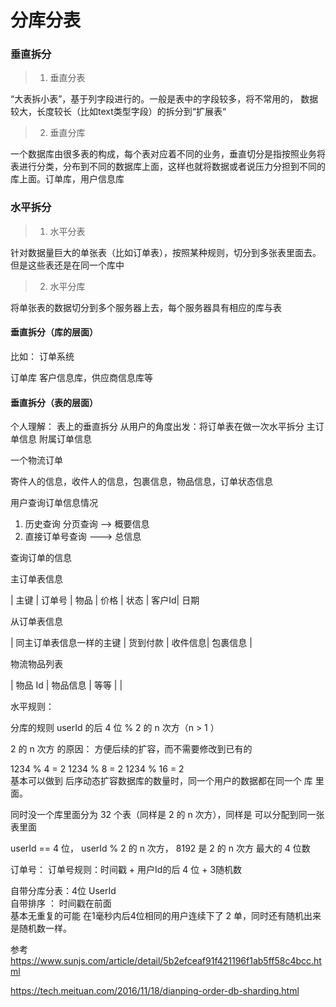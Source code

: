 # 分库分表



### 垂直拆分

>1. 垂直分表

“大表拆小表”，基于列字段进行的。一般是表中的字段较多，将不常用的， 数据较大，长度较长（比如text类型字段）的拆分到“扩展表“


>2. 垂直分库

一个数据库由很多表的构成，每个表对应着不同的业务，垂直切分是指按照业务将表进行分类，分布到不同的数据库上面，这样也就将数据或者说压力分担到不同的库上面。订单库，用户信息库


### 水平拆分

>1. 水平分表

针对数据量巨大的单张表（比如订单表），按照某种规则，切分到多张表里面去。 但是这些表还是在同一个库中

>2. 水平分库

将单张表的数据切分到多个服务器上去，每个服务器具有相应的库与表



#### 垂直拆分（库的层面）
比如： 订单系统

订单库  客户信息库，供应商信息库等



#### 垂直拆分（表的层面）
个人理解：
表上的垂直拆分
从用户的角度出发：将订单表在做一次水平拆分
主订单信息   附属订单信息


一个物流订单

寄件人的信息，收件人的信息，包裹信息，物品信息，订单状态信息

用户查询订单信息情况

1. 历史查询   分页查询 --> 概要信息  
2. 直接订单号查询      ---> 总信息


查询订单的信息


主订单表信息

| 主键 | 订单号   | 物品   |  价格    |   状态   |   客户Id| 日期


从订单表信息

| 同主订单表信息一样的主键 |  货到付款      | 收件信息| 包裹信息 |


物流物品列表  

| 物品 Id  | 物品信息  |  等等 |  |





水平规则：

分库的规则  userId 的后 4 位 % 2 的 n 次方（n > 1 ）

2 的 n 次方 的原因： 方便后续的扩容，而不需要修改到已有的

1234 % 4 = 2    1234 % 8 = 2   1234 % 16 = 2  
基本可以做到 后序动态扩容数据库的数量时，同一个用户的数据都在同一个 库 里面。


同时没一个库里面分为 32 个表（同样是 2 的 n 次方），同样是 可以分配到同一张表里面 

userId == 4 位， userId % 2 的 n 次方， 8192 是 2 的 n 次方 最大的 4 位数


订单号：
订单号规则：时间戳 + 用户Id的后 4 位 + 3随机数

自带分库分表：4位 UserId  
自带排序 ： 时间戳在前面  
基本无重复的可能  在1毫秒内后4位相同的用户连续下了 2 单，同时还有随机出来是随机数一样。



参考
https://www.sunjs.com/article/detail/5b2efceaf91f421196f1ab5ff58c4bcc.html

https://tech.meituan.com/2016/11/18/dianping-order-db-sharding.html
















